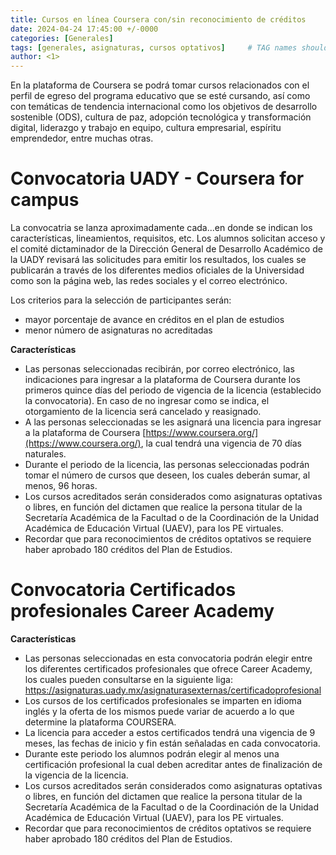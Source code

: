 ```yaml
---
title: Cursos en línea Coursera con/sin reconocimiento de créditos
date: 2024-04-24 17:45:00 +/-0000
categories: [Generales]
tags: [generales, asignaturas, cursos optativos]     # TAG names should always be lowercase
author: <1>
---
```


En la plataforma de Coursera se podrá tomar cursos relacionados con el perfil de egreso del programa educativo que se esté cursando, así como con temáticas de
tendencia internacional como los objetivos de desarrollo sostenible (ODS), cultura de paz, adopción tecnológica y transformación digital, liderazgo y trabajo en equipo, cultura empresarial, espíritu emprendedor, entre muchas otras. </br>


# Convocatoria UADY - Coursera for  campus

La convocatria se lanza aproximadamente cada...en donde se indican los características, lineamientos, requisitos, etc. Los alumnos solicitan acceso y el comité dictaminador de la Dirección General de Desarrollo Académico de la UADY revisará las solicitudes para emitir los resultados, los cuales se publicarán a través de los diferentes medios oficiales de la Universidad como son la página web, las redes sociales y el correo electrónico.

Los criterios para la selección de participantes serán:
- mayor porcentaje de avance en créditos en el plan de estudios
- menor número de asignaturas no acreditadas

**Características**
- Las personas seleccionadas recibirán, por correo electrónico, las indicaciones para ingresar a la plataforma de Coursera durante los primeros quince días del periodo de vigencia de la licencia (establecido la convocatoria). En caso de no ingresar como se indica, el otorgamiento de la licencia será cancelado y reasignado.
- A las personas seleccionadas se les asignará una licencia para ingresar a la plataforma de Coursera [https://www.coursera.org/](https://www.coursera.org/), la cual tendrá una vigencia de 70 días naturales.
- Durante el periodo de la licencia, las personas seleccionadas podrán tomar el número de cursos que deseen, los cuales deberán sumar, al menos,
96 horas.
- Los cursos acreditados serán considerados como asignaturas optativas o libres, en función del dictamen que realice la persona titular de la Secretaría Académica de la Facultad o de la Coordinación de la Unidad Académica de Educación Virtual (UAEV), para los PE virtuales.
- Recordar que para reconocimientos de créditos optativos se requiere haber aprobado 180 créditos del Plan de Estudios.

# Convocatoria Certificados profesionales Career Academy

**Características**

- Las personas seleccionadas en esta convocatoria podrán elegir entre los diferentes certificados profesionales que ofrece Career Academy, los cuales pueden consultarse en la siguiente liga: https://asignaturas.uady.mx/asignaturasexternas/certificadoprofesional
- Los cursos de los certificados profesionales se imparten en idioma inglés y la oferta de los mismos puede variar de acuerdo a lo que determine la plataforma COURSERA.
- La licencia para acceder a estos certificados tendrá una vigencia de 9 meses, las fechas de inicio y fin están señaladas en cada convocatoria.
- Durante este periodo los alumnos podrán elegir al menos una certificación profesional la cual deben acreditar antes de finalización de la vigencia de la licencia.
- Los cursos acreditados serán considerados como asignaturas optativas o libres, en función del dictamen que realice la persona titular de la Secretaría Académica de la Facultad o de la Coordinación de la Unidad Académica de Educación Virtual (UAEV), para los PE virtuales.
- Recordar que para reconocimientos de créditos optativos se requiere haber aprobado 180 créditos del Plan de Estudios.

